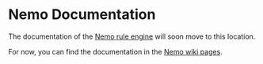 # Nemo Documentation

The documentation of the [Nemo rule engine](https://github.com/knowsys/nemo) will soon move to this location.

For now, you can find the documentation in the [Nemo wiki pages](https://github.com/knowsys/nemo/wiki).
